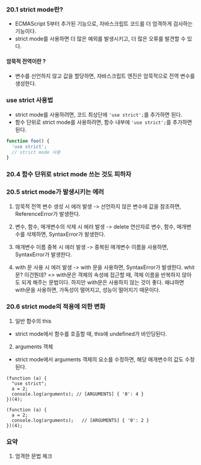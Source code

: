 
### 20.1 strict mode란?

- ECMAScript 5부터 추가된 기능으로, 자바스크립트 코드를 더 엄격하게 검사하는 기능이다.
- strict mode를 사용하면 더 많은 예외를 발생시키고, 더 많은 오류를 발견할 수 있다.

#### 암묵적 전역이란 ? 

- 변수를 선언하지 않고 값을 할당하면, 자바스크립트 엔진은 암묵적으로 전역 변수를 생성한다.


### use strict 사용법

- strict mode를 사용하려면, 코드 최상단에 `'use strict';`를 추가하면 된다.
- 함수 단위로 strict mode를 사용하려면, 함수 내부에 `'use strict';`를 추가하면 된다.

```javascript
function foo() {
  'use strict';
  // strict mode 사용
}
```

### 20.4 함수 단위로 strict mode 쓰는 것도 피하자


### 20.5 strict mode가 발생시키는 에러

1. 암묵적 전역 변수 생성 시 에러 발생
-> 선언하지 않은 변수에 값을 참조하면, ReferenceError가 발생한다.

2. 변수, 함수, 매개변수의 삭제 시 에러 발생
-> delete 연산자로 변수, 함수, 매개변수를 삭제하면, SyntaxError가 발생한다.

3. 매개변수 이름 중복 시 에러 발생
-> 중복된 매개변수 이름을 사용하면, SyntaxError가 발생한다.

4. with 문 사용 시 에러 발생
-> with 문을 사용하면, SyntaxError가 발생한다. 
whit문? 이건뭔데? => with문은 객체의 속성에 접근할 때, 객체 이름을 반복하지 않아도 되게 해주는 문법이다. 하지만 with문은 사용하지 않는 것이 좋다. 왜냐하면 with문을 사용하면, 가독성이 떨어지고, 성능이 떨어지기 때문이다.

### 20.6 strict mode의 적용에 의한 변화

1. 일반 함수의 this
- strict mode에서 함수를 호출할 때, this에 undefined가 바인딩된다.

2. arguments 객체
- strict mode에서 arguments 객체의 요소를 수정하면, 해당 매개변수의 값도 수정된다.
```
(function (a) {
  "use strict";
  a = 2;
  console.log(arguments); // [ARGUMENTS] { '0': 4 }
})(4);

(function (a) {
  a = 2;
  console.log(arguments);   // [ARGUMENTS] { '0': 2 }
})(4);
```


### 요약

1. 엄격한 문법 체크
